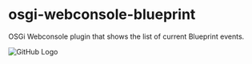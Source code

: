 osgi-webconsole-blueprint
=========================

OSGi Webconsole plugin that shows the list of current Blueprint events.

![GitHub Logo](https://everitorg.files.wordpress.com/2014/12/webconsole_blueprint_screenshot.png)
